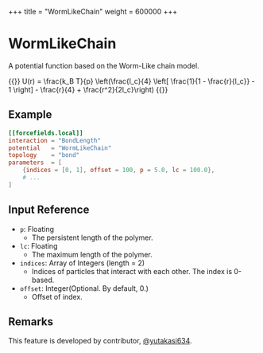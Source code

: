 +++
title = "WormLikeChain"
weight = 600000
+++

# WormLikeChain

A potential function based on the Worm-Like chain model.

{{<katex display>}}
U(r) = \frac{k_B T}{p}  \left(\frac{l_c}{4} \left[ \frac{1}{1 - \frac{r}{l_c}} - 1 \right] - \frac{r}{4} + \frac{r^2}{2l_c}\right)
{{</katex>}}

## Example

```toml
[[forcefields.local]]
interaction = "BondLength"
potential   = "WormLikeChain"
topology    = "bond"
parameters  = [
    {indices = [0, 1], offset = 100, p = 5.0, lc = 100.0},
    # ...
]
```

## Input Reference

- `p`: Floating
  - The persistent length of the polymer.
- `lc`: Floating
  - The maximum length of the polymer.
- `indices`: Array of Integers (length = 2)
  - Indices of particles that interact with each other. The index is 0-based.
- `offset`: Integer(Optional. By default, 0.)
  - Offset of index.

## Remarks

This feature is developed by contributor, [@yutakasi634](https://github.com/yutakasi634).
